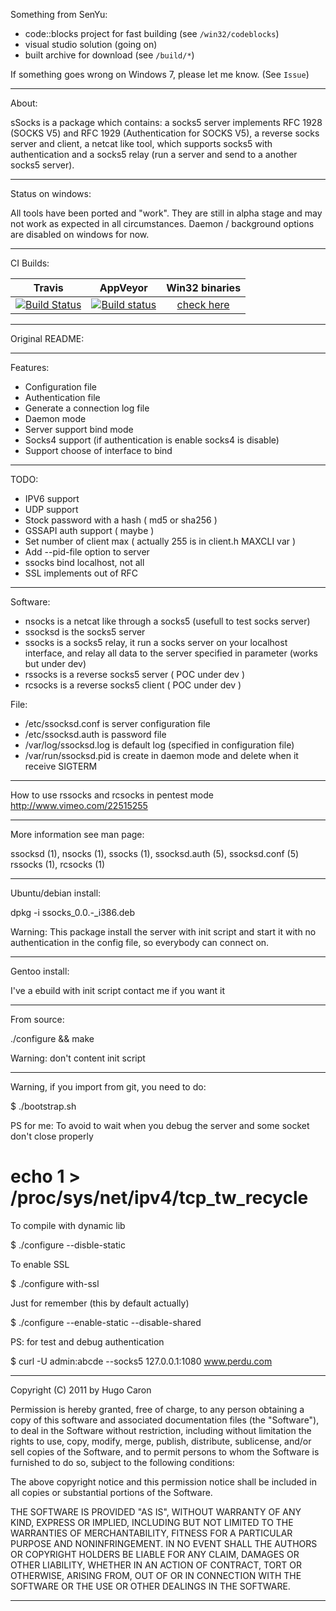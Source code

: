 Something from SenYu:

- code::blocks project for fast building (see `/win32/codeblocks`)
- visual studio solution (going on)
- built archive for download (see `/build/*`)

If something goes wrong on Windows 7, please let me know. (See `Issue`)

------------------------------------------------------------------------

About:

sSocks is a package which contains: a socks5 server implements RFC 1928 (SOCKS V5) 
and RFC 1929 (Authentication for SOCKS V5), a reverse socks server and client, 
a netcat like tool, which supports socks5 with authentication 
and a socks5 relay (run a server and send to a another socks5 server).

------------------------------------------------------------------------

Status on windows:

All tools have been ported and "work". They are still in alpha stage and may not work as expected in all circumstances.
Daemon / background options are disabled on windows for now.

------------------------------------------------------------------------
CI Builds:

| Travis | AppVeyor | Win32 binaries |
|:------:|:--------:|:--------------:|
| [![Build Status](https://travis-ci.org/tostercx/ssocks.svg?branch=master)](https://travis-ci.org/tostercx/ssocks) | [![Build status](https://ci.appveyor.com/api/projects/status/aoeh16guoj21qfrd/branch/master?svg=true)](https://ci.appveyor.com/project/tostercx/ssocks/branch/master) | [check here](https://ci.appveyor.com/project/tostercx/ssocks/branch/master/artifacts) |

------------------------------------------------------------------------

Original README:

------------------------------------------------------------------------
Features:
  - Configuration file
  - Authentication file
  - Generate a connection log file
  - Daemon mode
  - Server support bind mode
  - Socks4 support (if authentication is enable socks4 is disable)
  - Support choose of interface to bind

------------------------------------------------------------------------
TODO:
  - IPV6 support
  - UDP support
  - Stock password with a hash ( md5 or sha256 )
  - GSSAPI auth support ( maybe )
  - Set number of client max ( actually 255 is in client.h MAXCLI var )
  - Add --pid-file option to server 
  - ssocks bind localhost, not all
  - SSL implements out of RFC

------------------------------------------------------------------------
Software:
  - nsocks is a netcat like through a socks5 (usefull to test socks server)
  - ssocksd is the socks5 server
  - ssocks is a socks5 relay, it run a socks server on your localhost interface,
 and relay all data to the server specified in parameter (works but under dev)
  - rssocks is a reverse socks5 server ( POC under dev )
  - rcsocks is a reverse socks5 client ( POC under dev )

File:
  - /etc/ssocksd.conf is server configuration file
  - /etc/ssocksd.auth is password file
  - /var/log/ssocksd.log is default log (specified in configuration file)
  - /var/run/ssocksd.pid is create in daemon mode and delete
 when it receive SIGTERM

-----------------------------------------------------------------------

 How to use rssocks and rcsocks in pentest mode
 http://www.vimeo.com/22515255

------------------------------------------------------------------------
More information see man page:

ssocksd (1), nsocks (1), ssocks (1), ssocksd.auth (5), ssocksd.conf (5)
rssocks (1), rcsocks (1)

------------------------------------------------------------------------
Ubuntu/debian install:

  dpkg -i ssocks_0.0.*-*_i386.deb

Warning: This package install the server with init script and start it
with no authentication in the config file, so everybody can connect on.

------------------------------------------------------------------------
Gentoo install:

I've a ebuild with init script contact me if you want it

------------------------------------------------------------------------
From source:

  ./configure && make

Warning: don't content init script

------------------------------------------------------------------------
Warning, if you import from git, you need to do:

  $ ./bootstrap.sh
 
PS for me: To avoid to wait when you debug the server and some 
socket don't close properly

  # echo 1 > /proc/sys/net/ipv4/tcp_tw_recycle
  
To compile with dynamic lib

  $ ./configure --disble-static
  
To enable SSL

  $ ./configure with-ssl
 
Just for remember (this by default actually)

  $ ./configure --enable-static --disable-shared
 
PS: for test and debug authentication

  $ curl -U admin:abcde --socks5 127.0.0.1:1080 www.perdu.com

------------------------------------------------------------------------
Copyright (C) 2011 by Hugo Caron

Permission is hereby granted, free of charge, to any person obtaining a copy
of this software and associated documentation files (the "Software"), to deal
in the Software without restriction, including without limitation the rights
to use, copy, modify, merge, publish, distribute, sublicense, and/or sell
copies of the Software, and to permit persons to whom the Software is
furnished to do so, subject to the following conditions:

The above copyright notice and this permission notice shall be included in
all copies or substantial portions of the Software.

THE SOFTWARE IS PROVIDED "AS IS", WITHOUT WARRANTY OF ANY KIND, EXPRESS OR
IMPLIED, INCLUDING BUT NOT LIMITED TO THE WARRANTIES OF MERCHANTABILITY,
FITNESS FOR A PARTICULAR PURPOSE AND NONINFRINGEMENT. IN NO EVENT SHALL THE
AUTHORS OR COPYRIGHT HOLDERS BE LIABLE FOR ANY CLAIM, DAMAGES OR OTHER
LIABILITY, WHETHER IN AN ACTION OF CONTRACT, TORT OR OTHERWISE, ARISING FROM,
OUT OF OR IN CONNECTION WITH THE SOFTWARE OR THE USE OR OTHER DEALINGS IN
 THE SOFTWARE.

------------------------------------------------------------------------

